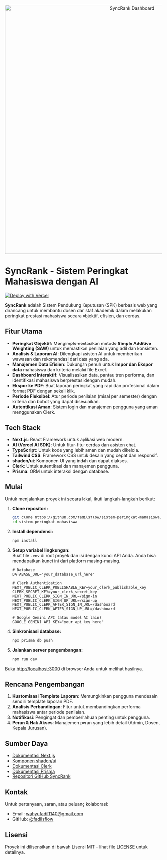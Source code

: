 <div align="center">
  <img 
    src="https://res.cloudinary.com/dxurnpbrc/image/upload/v1750862288/5_xs3ur8.png" 
    alt="SyncRank Dashboard" 
    width="800"
  />
</div>

# SyncRank - Sistem Peringkat Mahasiswa dengan AI

[![Deploy with Vercel](https://vercel.com/button)](https://vercel.com/new/clone?repository-url=https://github.com/fadilsflow/sistem-peringkat-mahasiswa)

**SyncRank** adalah Sistem Pendukung Keputusan (SPK) berbasis web yang dirancang untuk membantu dosen dan staf akademik dalam melakukan peringkat prestasi mahasiswa secara objektif, efisien, dan cerdas.

## Fitur Utama

- **Peringkat Objektif**: Mengimplementasikan metode **Simple Additive Weighting (SAW)** untuk memastikan penilaian yang adil dan konsisten.
- **Analisis & Laporan AI**: Dilengkapi asisten AI untuk memberikan wawasan dan rekomendasi dari data yang ada.
- **Manajemen Data Efisien**: Dukungan penuh untuk **Impor dan Ekspor data** mahasiswa dan kriteria melalui file Excel.
- **Dashboard Interaktif**: Visualisasikan data, pantau tren performa, dan identifikasi mahasiswa berprestasi dengan mudah.
- **Ekspor ke PDF**: Buat laporan peringkat yang rapi dan profesional dalam format PDF dengan sekali klik.
- **Periode Fleksibel**: Atur periode penilaian (misal per semester) dengan kriteria dan bobot yang dapat disesuaikan.
- **Autentikasi Aman**: Sistem login dan manajemen pengguna yang aman menggunakan Clerk.

## Tech Stack

- **Next.js**: React Framework untuk aplikasi web modern.
- **AI (Vercel AI SDK)**: Untuk fitur-fitur cerdas dan asisten chat.
- **TypeScript**: Untuk kode yang lebih aman dan mudah dikelola.
- **Tailwind CSS**: Framework CSS untuk desain yang cepat dan responsif.
- **shadcn/ui**: Komponen UI yang indah dan dapat diakses.
- **Clerk**: Untuk autentikasi dan manajemen pengguna.
- **Prisma**: ORM untuk interaksi dengan database.

## Mulai

Untuk menjalankan proyek ini secara lokal, ikuti langkah-langkah berikut:

1.  **Clone repositori:**
    ```bash
    git clone https://github.com/fadilsflow/sistem-peringkat-mahasiswa.git
    cd sistem-peringkat-mahasiswa
    ```
2.  **Install dependensi:**
    ```bash
    npm install
    ```
3.  **Setup variabel lingkungan:**  
    Buat file `.env` di root proyek dan isi dengan kunci API Anda. Anda bisa mendapatkan kunci ini dari platform masing-masing.

    ```env
    # Database
    DATABASE_URL="your_database_url_here"

    # Clerk Authentication
    NEXT_PUBLIC_CLERK_PUBLISHABLE_KEY=your_clerk_publishable_key
    CLERK_SECRET_KEY=your_clerk_secret_key
    NEXT_PUBLIC_CLERK_SIGN_IN_URL=/sign-in
    NEXT_PUBLIC_CLERK_SIGN_UP_URL=/sign-up
    NEXT_PUBLIC_CLERK_AFTER_SIGN_IN_URL=/dashboard
    NEXT_PUBLIC_CLERK_AFTER_SIGN_UP_URL=/dashboard

    # Google Gemini API (atau model AI lain)
    GOOGLE_GEMINI_API_KEY="your_api_key_here"
    ```

4.  **Sinkronisasi database:**
    ```bash
    npx prisma db push
    ```
5.  **Jalankan server pengembangan:**
    ```bash
    npm run dev
    ```

Buka [http://localhost:3000](http://localhost:3000) di browser Anda untuk melihat hasilnya.

## Rencana Pengembangan

1.  **Kustomisasi Template Laporan**: Memungkinkan pengguna mendesain sendiri template laporan PDF.
2.  **Analisis Perbandingan**: Fitur untuk membandingkan performa mahasiswa antar periode penilaian.
3.  **Notifikasi**: Pengingat dan pemberitahuan penting untuk pengguna.
4.  **Peran & Hak Akses**: Manajemen peran yang lebih detail (Admin, Dosen, Kepala Jurusan).

## Sumber Daya

- [Dokumentasi Next.js](https://nextjs.org/docs)
- [Komponen shadcn/ui](https://ui.shadcn.com/)
- [Dokumentasi Clerk](https://clerk.com/docs)
- [Dokumentasi Prisma](https://www.prisma.io/docs/)
- [Repositori GitHub SyncRank](https://github.com/fadilsflow/sistem-peringkat-mahasiswa)

## Kontak

Untuk pertanyaan, saran, atau peluang kolaborasi:

- Email: [wahyufadil1140@gmail.com](mailto:wahyufadil1140@gmail.com)
- GitHub: [@fadilsflow](https://github.com/fadilsflow)

## Lisensi

Proyek ini dilisensikan di bawah Lisensi MIT - lihat file [LICENSE](https://github.com/fadilsflow/sistem-peringkat-mahasiswa/blob/main/LICENSE) untuk detailnya.
